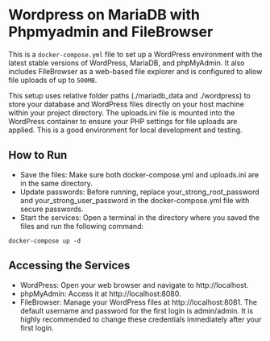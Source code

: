 # Wordpress on MariaDB with Phpmyadmin and FileBrowser

This is a `docker-compose.yml` file to set up a WordPress environment with the latest stable versions of WordPress, MariaDB, and phpMyAdmin. It also includes FileBrowser as a web-based file explorer and is configured to allow file uploads of up to `500MB`. 

This setup uses relative folder paths (./mariadb_data and ./wordpress) to store your database and WordPress files directly on your host machine within your project directory.  The uploads.ini file is mounted into the WordPress container to ensure your PHP settings for file uploads are applied. This is a good environment for local development and testing.

## How to Run

- Save the files: Make sure both docker-compose.yml and uploads.ini are in the same directory.
- Update passwords: Before running, replace your_strong_root_password and your_strong_user_password in the docker-compose.yml file with secure passwords.
- Start the services: Open a terminal in the directory where you saved the files and run the following command:
```
docker-compose up -d
```
## Accessing the Services
- WordPress: Open your web browser and navigate to http://localhost.
- phpMyAdmin: Access it at http://localhost:8080.
- FileBrowser: Manage your WordPress files at http://localhost:8081. The default username and password for the first login is admin/admin. It is highly recommended to change these credentials immediately after your first login.

